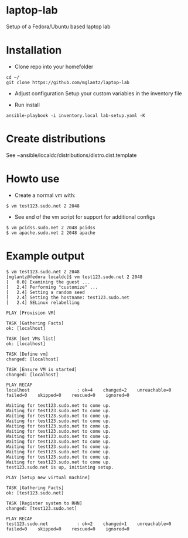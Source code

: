 # laptop-lab
Setup of a Fedora/Ubuntu based laptop lab

# Installation

* Clone repo into your homefolder
```
cd ~/
git clone https://github.com/mglantz/laptop-lab
```
* Adjust configuration
Setup your custom variables in the inventory file

* Run install
```
ansible-playbook -i inventory.local lab-setup.yaml -K 
```

# Create distributions
See ~ansible/localdc/distributions/distro.dist.template

# Howto use
* Create a normal vm with:
```
$ vm test123.sudo.net 2 2048
```
* See end of the vm script for support for additional configs
```
$ vm pcidss.sudo.net 2 2048 pcidss
$ vm apache.sudo.net 2 2048 apache
```

# Example output
```
$ vm test123.sudo.net 2 2048
[mglantz@fedora localdc]$ vm test123.sudo.net 2 2048
[   0.0] Examining the guest ...
[   2.4] Performing "customize" ...
[   2.4] Setting a random seed
[   2.4] Setting the hostname: test123.sudo.net
[   2.4] SELinux relabelling

PLAY [Provision VM] 

TASK [Gathering Facts] 
ok: [localhost]

TASK [Get VMs list] 
ok: [localhost]

TASK [Define vm] 
changed: [localhost]

TASK [Ensure VM is started] 
changed: [localhost]

PLAY RECAP 
localhost                  : ok=4    changed=2    unreachable=0    failed=0    skipped=0    rescued=0    ignored=0   

Waiting for test123.sudo.net to come up.
Waiting for test123.sudo.net to come up.
Waiting for test123.sudo.net to come up.
Waiting for test123.sudo.net to come up.
Waiting for test123.sudo.net to come up.
Waiting for test123.sudo.net to come up.
Waiting for test123.sudo.net to come up.
Waiting for test123.sudo.net to come up.
Waiting for test123.sudo.net to come up.
Waiting for test123.sudo.net to come up.
Waiting for test123.sudo.net to come up.
Waiting for test123.sudo.net to come up.
test123.sudo.net is up, initiating setup.

PLAY [Setup new virtual machine] 

TASK [Gathering Facts] 
ok: [test123.sudo.net]

TASK [Register system to RHN] 
changed: [test123.sudo.net]

PLAY RECAP 
test123.sudo.net           : ok=2    changed=1    unreachable=0    failed=0    skipped=0    rescued=0    ignored=0 
```
